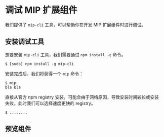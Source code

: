 调试 MIP 扩展组件
==============

我们提供了 `mip-cli` 工具，可以帮助你在开发 MIP 扩展组件时进行调试。


安装调试工具
-----

想要安装 `mip-cli` 工具，我们需要通过 `npm install -g` 命令。

```
$ [sudo] npm install -g mip-cli
```

安装完成后，我们将获得一个 `mip` 命令：

```
$ mip
bla bla
```

直接从官方 npm registry 安装，可能会由于网络原因，导致安装时间较长或安装失败。此时我们可以选择速度更快的 registry。

```
$ ........
```


预览组件
-----

